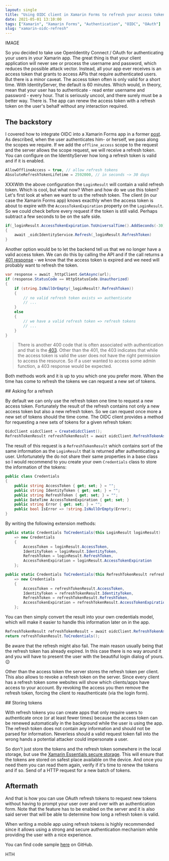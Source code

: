 ```yaml
---
layout: single
title: "Using OIDC client in Xamarin Forms to refresh your access token"
date: 2021-05-01 13:10:00
tags: ["Xamarin", "Xamarin Forms", "Authentication", "OIDC", "OAuth"]
slug: "xamarin-oidc-refresh"
---
```


IMAGE

So you decided to take use OpenIdentity Connect / OAuth for authenticating your users in your Xamarin app. The great thing is that your client application will never see or process the username and password, which reduces the possible attack vector. Instead, all your app ever receives is an access token that grants to access APIs that require authenticated users. But there is a minor caveat. The access token often is only valid for a short time. With IdentityServer, the default is 60 minutes. Which would, in theory, mean that your user has to authenticate - read enter username and password - every hour. That is seriously uncool, and there surely must be a better way. There is. The app can renew the access token with a refresh token on the user's behalf without any interaction required.

## The backstory

I covered how to integrate OIDC into a Xamarin Forms app in a former [post](https://mallibone/post/xamarin-oidc). As described, when the user authenticates him- or herself, we pass along the scopes we require. If we add the `offline_access` scope to the request and the server allows the scope request, we will receive a refresh token. You can configure on the IdentityServer how long a refresh token is valid and if it is enabled.

```c#
AllowOfflineAccess = true, // allow refresh tokens
AbsoluteRefreshTokenLifetime = 2592000, // in seconds ~> 30 days
```

XXXWith the above configuration the `LoginResult` will contain a valid refresh token. Which is cool, but what now? When and how do we use this token? Let's first look at when we want to us the refresh token. The client (in our case the Xamarin Forms app) knows exacthly when the access token is about to expire with the `AccessTokenExpiration` property on the `LoginResult`. So we could check before every request if the token is still valid. Perhaps subtract a few seconds to be on the safe side.

```c#
if(_loginResult.AccessTokenExpiration.ToUniversalTime().AddSeconds(-30) > DateTime.UtcNow)
{
    await _oidcIdentityService.Refresh(_loginResult.RefreshToken)
}
```

Another option would be to let the backend tell us that we no longer have a valid access token. We can do this by calling the API and if the call returns a [401 response](https://en.wikipedia.org/wiki/List_of_HTTP_status_codes#4xx_client_errors) - we know that the access token is expired and we need will probably want to refresh the token.

```c#
var response = await _httpClient.GetAsync(url);
if (response.StatusCode == HttpStatusCode.Unauthorized)
{
    if (string.IsNullOrEmpty(_loginResult?.RefreshToken))
    {
        // no valid refresh token exists => authenticate
        // ...
    }
    else
    {
        // we have a valid refresh token => refresh tokens
        // ...
    }
}
```

> There is another 400 code that is often associated with authentication and that is the [403](https://en.wikipedia.org/wiki/HTTP_403). Other than the 401, the 403 indicates that while the access token is valid the user does not have the right permission to access the resource. So if a user wanted to access some admin function, a 403 response would be expected.

Both methods work and it is up to you which one you prefer more. When the time has come to refresh the tokens we can request a new set of tokens.

## Asking for a refresh

By default we can only use the refresh token one time to request a new access token. Fortunately the result of the refresh contains not only a new access token but also a new refresh token. So we can request once more a new set of tokens should the time come. The OIDC client provides a method for requesting a new sets of tokens for a given refresh token:

```c#
OidcClient oidcClient = CreateOidcClient();
RefreshTokenResult refreshTokenResult = await oidcClient.RefreshTokenAsync(refreshToken);
```

The result of this request is a `RefreshTokenResult` which contains sort of the same information as the `LoginResult` that is returned after authenticating a user. Unfortunately the do not share their same properties in a base class so I would recommend to you create your own `Credentials` class to store the information of the tokens:

```c#
public class Credentials
{
    public string AccessToken { get; set; } = "";
    public string IdentityToken { get; set; } = "";
    public string RefreshToken { get; set; } = "";
    public DateTime AccessTokenExpiration { get; set; }
    public string Error { get; set; } = "";
    public bool IsError => !string.IsNullOrEmpty(Error);
}
```

By writing the following extension methods:

```c#
public static Credentials ToCredentials(this LoginResult loginResult)
    => new Credentials
    {
        AccessToken = loginResult.AccessToken,
        IdentityToken = loginResult.IdentityToken,
        RefreshToken = loginResult.RefreshToken,
        AccessTokenExpiration = loginResult.AccessTokenExpiration
    };

public static Credentials ToCredentials(this RefreshTokenResult refreshTokenResult)
    => new Credentials
    {
        AccessToken = refreshTokenResult.AccessToken,
        IdentityToken = refreshTokenResult.IdentityToken,
        RefreshToken = refreshTokenResult.RefreshToken,
        AccessTokenExpiration = refreshTokenResult.AccessTokenExpiration
    };
```

You can then simply convert the result into your own credentials model, which will make it easier to handle this information later on in the app.

```c#
RefreshTokenResult refreshTokenResult = await oidcClient.RefreshTokenAsync(refreshToken);
return refreshTokenResult.ToCredentials();
```

Be aware that the refresh might also fail. The main reason usually being that the refresh token has already expired. In this case there is no way around it and you will have to present the user with the beautiful login dialog of yours. 😉

Other than the access token the server stores the refresh token per client. This also allows to revoke a refresh token on the server. Since every client has a refresh token some websites will show which clients/apps have access to your account. By revoking the access you then remove the refresh token, forcing the client to reauthenticate (via the login form).

## Storing tokens

With refresh tokens you can create apps that only require users to authenticate once (or at least fewer times) because the access token can be renewed automatically in the background while the user is using the app. The refresh token does not contain any information and should not be parsed for information. Neverless should a valid request token fall into the wrong hands a potential attacker could impersonate a user.

So don't just store the tokens and the refresh token somewhere in the local storage, but use the [Xamarin Essentials secure storage](https://docs.microsoft.com/en-us/xamarin/essentials/secure-storage?tabs=ios). This will ensure that the tokens are stored on safest place available on the device. And once you need them you can read them again, verify if it's time to renew the tokens and if so. Send of a HTTP request for a new batch of tokens.



## Aftermath

And that is how you can use OAuth refresh tokens to request new tokens without having to prompt your user over and over with an authentication form. Note that the feature has to be enabled on the server and it is also said server that will be able to determine how long a refresh token is valid.

When writing a mobile app using refresh tokens is highly recommended since it allows using a strong and secure authentication mechanism while providing the user with a nice experience.

You can find code sample [here](https://github.com/mallibone/XamarinIdentity101) on GitHub.

HTH